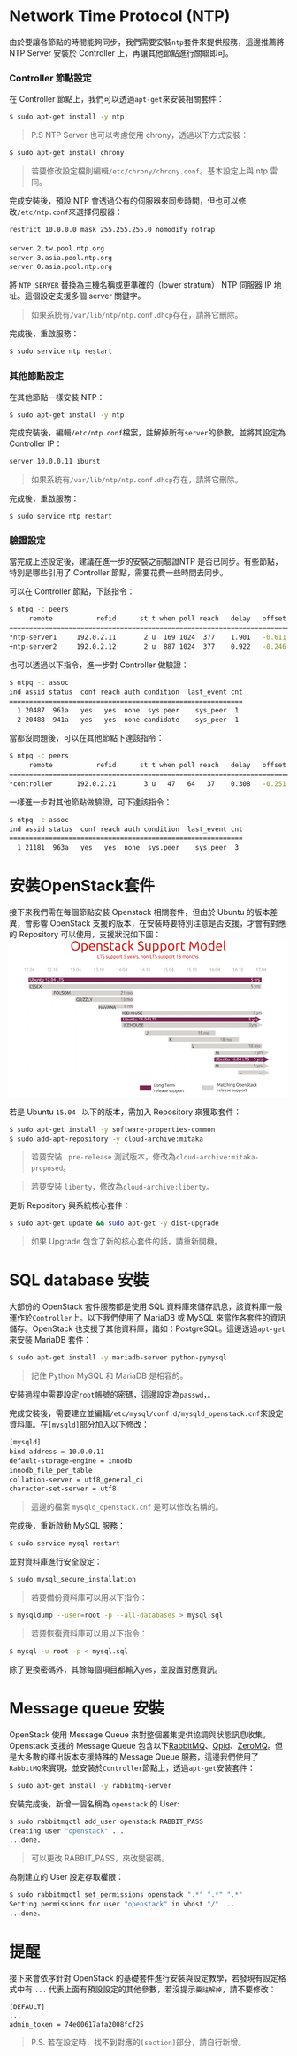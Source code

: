 # Network Time Protocol (NTP)
由於要讓各節點的時間能夠同步，我們需要安裝```ntp```套件來提供服務，這邊推薦將 NTP Server 安裝於 Controller 上，再讓其他節點進行關聯即可。

### Controller 節點設定
在 Controller 節點上，我們可以透過```apt-get```來安裝相關套件：
```sh
$ sudo apt-get install -y ntp
```
> P.S NTP Server 也可以考慮使用 chrony，透過以下方式安裝：
```sh
$ sudo apt-get install chrony
```
> 若要修改設定檔則編輯```/etc/chrony/chrony.conf```。基本設定上與 ntp 雷同。

完成安裝後，預設 NTP 會透過公有的伺服器來同步時間，但也可以修改```/etc/ntp.conf```來選擇伺服器：
```sh
restrict 10.0.0.0 mask 255.255.255.0 nomodify notrap

server 2.tw.pool.ntp.org
server 3.asia.pool.ntp.org
server 0.asia.pool.ntp.org
```
將 ```NTP_SERVER``` 替換為主機名稱或更準確的（lower stratum） NTP 伺服器 IP 地址。這個設定支援多個 server 關鍵字。
> 如果系統有```/var/lib/ntp/ntp.conf.dhcp```存在，請將它刪除。

完成後，重啟服務：
```sh
$ sudo service ntp restart
```

### 其他節點設定
在其他節點一樣安裝 NTP：
```sh
$ sudo apt-get install -y ntp
```

完成安裝後，編輯```/etc/ntp.conf```檔案，註解掉所有```server```的參數，並將其設定為 Controller IP：
```sh
server 10.0.0.11 iburst
```
> 如果系統有```/var/lib/ntp/ntp.conf.dhcp```存在，請將它刪除。

完成後，重啟服務：
```sh
$ sudo service ntp restart
```

### 驗證設定
當完成上述設定後，建議在進一步的安裝之前驗證NTP 是否已同步。有些節點，特別是哪些引用了 Controller 節點，需要花費一些時間去同步。

可以在 Controller 節點，下該指令：
```sh
$ ntpq -c peers
     remote           refid      st t when poll reach   delay   offset  jitter
==============================================================================
*ntp-server1     192.0.2.11       2 u  169 1024  377    1.901   -0.611   5.483
+ntp-server2     192.0.2.12       2 u  887 1024  377    0.922   -0.246   2.864
```

也可以透過以下指令，進一步對 Controller 做驗證：
```sh
$ ntpq -c assoc
ind assid status  conf reach auth condition  last_event cnt
===========================================================
  1 20487  961a   yes   yes  none  sys.peer    sys_peer  1
  2 20488  941a   yes   yes  none candidate    sys_peer  1
```

當都沒問題後，可以在其他節點下達該指令：
```sh
$ ntpq -c peers
     remote           refid      st t when poll reach   delay   offset  jitter
==============================================================================
*controller      192.0.2.21       3 u   47   64   37    0.308   -0.251   0.079
```

一樣進一步對其他節點做驗證，可下達該指令：
```sh
$ ntpq -c assoc
ind assid status  conf reach auth condition  last_event cnt
===========================================================
  1 21181  963a   yes   yes  none  sys.peer    sys_peer  3
```

# 安裝OpenStack套件
接下來我們需在每個節點安裝 Openstack 相關套件，但由於 Ubuntu 的版本差異，會影響 OpenStack 支援的版本，在安裝時要特別注意是否支援，才會有對應的 Repository 可以使用，支援狀況如下圖：
![Ubuntu](images/openstack_support.png)

若是 Ubuntu ```15.04 ``` 以下的版本，需加入 Repository 來獲取套件：
```sh
$ sudo apt-get install -y software-properties-common
$ sudo add-apt-repository -y cloud-archive:mitaka
```
> 若要安裝 ``` pre-release``` 測試版本，修改為```cloud-archive:mitaka-proposed```。

> 若要安裝 ```liberty```，修改為```cloud-archive:liberty```。

更新 Repository 與系統核心套件：
```sh
$ sudo apt-get update && sudo apt-get -y dist-upgrade
```
> 如果 Upgrade 包含了新的核心套件的話，請重新開機。

# SQL database 安裝
大部份的 OpenStack 套件服務都是使用 SQL 資料庫來儲存訊息，該資料庫一般運作於```Controller```上。以下我們使用了 MariaDB 或 MySQL 來當作各套件的資訊儲存。OpenStack 也支援了其他資料庫，諸如：PostgreSQL。這邊透過```apt-get```來安裝 MariaDB 套件：
```sh
$ sudo apt-get install -y mariadb-server python-pymysql
```
> 記住 Python MySQL 和 MariaDB 是相容的。

安裝過程中需要設定```root```帳號的密碼，這邊設定為```passwd```，。

完成安裝後，需要建立並編輯```/etc/mysql/conf.d/mysqld_openstack.cnf```來設定資料庫。在```[mysqld]```部分加入以下修改：
```sh
[mysqld]
bind-address = 10.0.0.11
default-storage-engine = innodb
innodb_file_per_table
collation-server = utf8_general_ci
character-set-server = utf8
```
> 這邊的檔案 ```mysqld_openstack.cnf``` 是可以修改名稱的。

完成後，重新啟動 MySQL 服務：
```sh
$ sudo service mysql restart
```

並對資料庫進行安全設定：
```sh
$ sudo mysql_secure_installation
```
> 若要備份資料庫可以用以下指令：
```sh
$ mysqldump --user=root -p --all-databases > mysql.sql
```
> 若要恢復資料庫可以用以下指令：
```sh
$ mysql -u root -p < mysql.sql
```

除了更換密碼外，其餘每個項目都輸入```yes```，並設置對應資訊。

# Message queue 安裝
OpenStack 使用 Message Queue 來對整個叢集提供協調與狀態訊息收集。Openstack 支援的 Message Queue 包含以下[RabbitMQ](http://www.rabbitmq.com/)、[Qpid](http://qpid.apache.org/)、[ZeroMQ](http://zeromq.org/)。但是大多數的釋出版本支援特殊的 Message Queue 服務，這邊我們使用了```RabbitMQ```來實現，並安裝於```Controller```節點上，透過```apt-get```安裝套件：
```sh
$ sudo apt-get install -y rabbitmq-server
```

安裝完成後，新增一個名稱為 ```openstack``` 的 User:
```sh
$ sudo rabbitmqctl add_user openstack RABBIT_PASS
Creating user "openstack" ...
...done.
```
> 可以更改 RABBIT_PASS，來改變密碼。

為剛建立的 User 設定存取權限：
```sh
$ sudo rabbitmqctl set_permissions openstack ".*" ".*" ".*"
Setting permissions for user "openstack" in vhost "/" ...
...done.
```

# 提醒
接下來會依序針對 OpenStack 的基礎套件進行安裝與設定教學，若發現有設定格式中有 ```...``` 代表上面有預設設定的其他參數，若沒提示```要註解掉```，請不要修改：
```
[DEFAULT]
...
admin_token = 74e00617afa2008fcf25
```
> P.S. 若在設定時，找不到對應的```[section]```部分，請自行新增。
